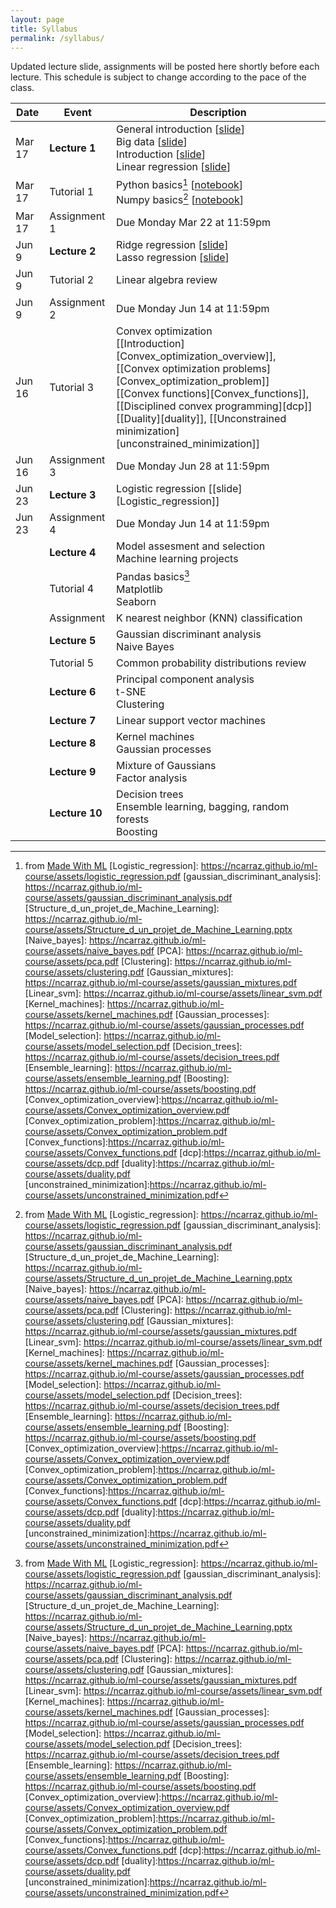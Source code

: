 ```yaml
---
layout: page
title: Syllabus
permalink: /syllabus/
---
```


Updated lecture slide, assignments will be posted here shortly before each lecture. This schedule is subject to change according to the pace of the class.

| Date        | Event      | Description |
| ----------- | ----------- | ----------- |
| Mar 17 | <strong><b>Lecture 1</b> </strong>      |  General introduction [[slide][Introduction_au_machine_learning]] <br/> Big data [[slide][BIG_Data]] <br/>Introduction [[slide][Introduction]] <br/> Linear regression [[slide][Linear_regression]] |
| Mar 17 | Tutorial 1      |  Python basics[^1]  [[notebook][02_Python]]  <br/> Numpy basics[^1]  [[notebook][03_NumPy]]|
| Mar 17 | Assignment 1     |  Due Monday Mar 22 at 11:59pm|
|  Jun 9| <strong><b>Lecture 2 </b></strong>        |  Ridge regression [[slide][Ridge_regression]] <br/> Lasso regression [[slide][Lasso_regression]]|
| Jun 9| Tutorial 2      |  Linear algebra review |
| Jun 9| Assignment 2      |  Due Monday Jun 14 at 11:59pm |
| Jun 16| Tutorial 3      |  Convex optimization <br/> [[Introduction][Convex_optimization_overview]], [[Convex optimization problems][Convex_optimization_problem]] <br/> [[Convex functions][Convex_functions]],  [[Disciplined convex programming][dcp]] <br/>  [[Duality][duality]],  [[Unconstrained minimization][unconstrained_minimization]]|
| Jun 16| Assignment 3      |  Due Monday Jun 28 at 11:59pm |
|  Jun 23| <strong><b>Lecture 3 </b></strong>        |  Logistic regression [[slide][Logistic_regression]] 
| Jun 23| Assignment 4      |  Due Monday Jun 14 at 11:59pm |
|  | <strong><b>Lecture 4 </b></strong>        |  Model assesment and selection <!---[[slide][Model_selection]] --> <br/> Machine learning projects <!---[[slide][Structure_d_un_projet_de_Machine_Learning]] -->| 
| | Tutorial 4      |  Pandas basics[^1] <!--- [[notebook][Pandas]] --><br/> Matplotlib <br/> Seaborn|
|  | Assignment       | K nearest neighbor (KNN) classification|
|  | <strong><b>Lecture 5 </b></strong>        |  Gaussian discriminant analysis <!---[[slide][gaussian_discriminant_analysis]]--> <br/> Naive Bayes <!---[[slide][Naive_bayes]] -->| 
| | Tutorial 5      |  Common probability distributions review|
|  | <strong><b>Lecture 6 </b></strong>        |  Principal component analysis <!---[[slide][PCA]]--> <br/> t-SNE  <br/> Clustering <!---[[slide][Clustering]]-->| 
|  | <strong><b>Lecture 7 </b></strong>       |  Linear support vector machines <!---[[slide][Linear_svm]]-->| 
|  | <strong><b>Lecture 8 </b></strong>        |  Kernel machines <!---[[slide][Kernel_machines]]--><br/> Gaussian processes <!---[[slide][Gaussian_processes]] -->| 
|  | <strong><b>Lecture 9 </b></strong>        |  Mixture of Gaussians <!---[[slide][Gaussian_mixtures]]--> <br/> Factor analysis|
|  | <strong><b>Lecture 10 </b></strong>        |  Decision trees <!---[[slide][Decision_trees]]--> <br/> Ensemble learning, bagging, random forests<!--- [[slide][Ensemble_learning]] --> <br/> Boosting <!---[[slide][Boosting]]-->|


[Introduction_au_machine_learning]: https://ncarraz.github.io/ml-course/assets/Introduction_au_machine_learning.pptx
[BIG_Data]: https://ncarraz.github.io/ml-course/assets/BIG_Data.pptx
[Introduction]: https://ncarraz.github.io/ml-course/assets/ML_introduction.pdf
[Linear_regression]: https://ncarraz.github.io/ml-course/assets/linear_regression.pdf
[02_Python]: https://colab.research.google.com/github/GokuMohandas/madewithml/blob/main/notebooks/02_Python.ipynb
[03_NumPy]: https://colab.research.google.com/github/GokuMohandas/madewithml/blob/main/notebooks/03_NumPy.ipynb
[Pandas]:https://madewithml.com/courses/basics/pandas/
[Ridge_regression]: https://ncarraz.github.io/ml-course/assets/ridge.pdf
[Lasso_regression]: https://ncarraz.github.io/ml-course/assets/lasso.pdf
[^1]: from [Made With ML](https://madewithml.com)
[Logistic_regression]: https://ncarraz.github.io/ml-course/assets/logistic_regression.pdf
[gaussian_discriminant_analysis]: https://ncarraz.github.io/ml-course/assets/gaussian_discriminant_analysis.pdf
[Structure_d_un_projet_de_Machine_Learning]: https://ncarraz.github.io/ml-course/assets/Structure_d_un_projet_de_Machine_Learning.pptx
[Naive_bayes]: https://ncarraz.github.io/ml-course/assets/naive_bayes.pdf
[PCA]: https://ncarraz.github.io/ml-course/assets/pca.pdf
[Clustering]: https://ncarraz.github.io/ml-course/assets/clustering.pdf
[Gaussian_mixtures]: https://ncarraz.github.io/ml-course/assets/gaussian_mixtures.pdf
[Linear_svm]: https://ncarraz.github.io/ml-course/assets/linear_svm.pdf
[Kernel_machines]: https://ncarraz.github.io/ml-course/assets/kernel_machines.pdf
[Gaussian_processes]: https://ncarraz.github.io/ml-course/assets/gaussian_processes.pdf
[Model_selection]: https://ncarraz.github.io/ml-course/assets/model_selection.pdf
[Decision_trees]: https://ncarraz.github.io/ml-course/assets/decision_trees.pdf
[Ensemble_learning]: https://ncarraz.github.io/ml-course/assets/ensemble_learning.pdf
[Boosting]: https://ncarraz.github.io/ml-course/assets/boosting.pdf
[Convex_optimization_overview]:https://ncarraz.github.io/ml-course/assets/Convex_optimization_overview.pdf
[Convex_optimization_problem]:https://ncarraz.github.io/ml-course/assets/Convex_optimization_problem.pdf
[Convex_functions]:https://ncarraz.github.io/ml-course/assets/Convex_functions.pdf
[dcp]:https://ncarraz.github.io/ml-course/assets/dcp.pdf
[duality]:https://ncarraz.github.io/ml-course/assets/duality.pdf
[unconstrained_minimization]:https://ncarraz.github.io/ml-course/assets/unconstrained_minimization.pdf
